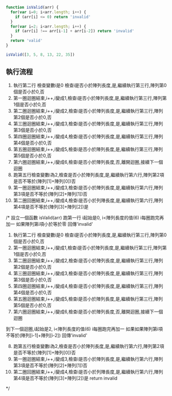 ﻿``` js
function isValid(arr) {
  for(var i=0; i<arr.length; i++) {
    if (arr[i] <= 0) return 'invalid'
  }
  for(var i=2; i<arr.length; i++) {
    if (arr[i] !== arr[i-1] + arr[i-2]) return 'invalid'
  }
  return 'valid'
}

isValid([3, 5, 8, 13, 22, 35])
```

## 執行流程
1. 執行第二行 檢查變數i是0 檢查i是否小於陣列長度,是,繼續執行第三行,陣列第0個是否小於0,否
2. 第一圈迴圈結束,i++,i變成1,檢查i是否小於陣列長度,是,繼續執行第三行,陣列第1個是否小於0,否  
3. 第二圈迴圈結束,i++,i變成2,檢查i是否小於陣列長度,是,繼續執行第三行,陣列第2個是否小於0,否
4. 第三圈迴圈結束,i++,i變成3,檢查i是否小於陣列長度,是,繼續執行第三行,陣列第3個是否小於0,否
5. 第四圈迴圈結束,i++,i變成4,檢查i是否小於陣列長度,是,繼續執行第三行,陣列第4個是否小於0,否
6. 第五圈迴圈結束,i++,i變成5,檢查i是否小於陣列長度,是,繼續執行第三行,陣列第5個是否小於0,否
7. 第六圈迴圈結束,i++,i變成6,檢查i是否小於陣列長度,否,離開迴圈,接續下一個迴圈
8. 跑第五行檢查變數i為2,檢查是否小於陣列長度,是,繼續執行第六行,陣列第2項是否不等於(陣列[1]+陣列[0])否
9. 第一圈迴圈結束,i++,i變成3,檢查i是否小於陣列長度,是,繼續執行第六行,陣列第3項是否不等於(陣列[2]+陣列[1])否
10. 第二圈回圈結束,i++,i變成4,檢查i是否小於列陣長度,是,繼續執行第六行,陣列第4項是否不等於(陣列[3]+陣列[2])是


/*
設立一個函數 isValid(arr)
跑第一行 i起始是0, i<陣列長度的值(6)  i每圈跑完再加一
如果陣列第i項小於等於零 回傳'invalid'

1. 執行第二行 檢查變數i是0 檢查i是否小於陣列長度,是,繼續執行第三行,陣列第0個是否小於0,否
2. 第一圈迴圈結束,i++,i變成1,檢查i是否小於陣列長度,是,繼續執行第三行,陣列第1個是否小於0,否  
3. 第二圈迴圈結束,i++,i變成2,檢查i是否小於陣列長度,是,繼續執行第三行,陣列第2個是否小於0,否
4. 第三圈迴圈結束,i++,i變成3,檢查i是否小於陣列長度,是,繼續執行第三行,陣列第3個是否小於0,否
5. 第四圈迴圈結束,i++,i變成4,檢查i是否小於陣列長度,是,繼續執行第三行,陣列第4個是否小於0,否
6. 第五圈迴圈結束,i++,i變成5,檢查i是否小於陣列長度,是,繼續執行第三行,陣列第5個是否小於0,否
7. 第六圈迴圈結束,i++,i變成6,檢查i是否小於陣列長度,否,離開迴圈,接續下一個迴圈

到下一個迴圈,i起始是2, i<陣列長度的值(6)  i每圈跑完再加一
如果如果陣列第i項不等於(陣列[i-1]+陣列[i-2]) 回傳'invalid'

8. 跑第五行檢查變數i為2,檢查是否小於陣列長度,是,繼續執行第六行,陣列第2項是否不等於(陣列[1]+陣列[0])否
9. 第一圈迴圈結束,i++,i變成3,檢查i是否小於陣列長度,是,繼續執行第六行,陣列第3項是否不等於(陣列[2]+陣列[1])否
10. 第二圈回圈結束,i++,i變成4,檢查i是否小於列陣長度,是,繼續執行第六行,陣列第4項是否不等於(陣列[3]+陣列[2])是
return invalid




*/